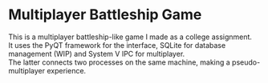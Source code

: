 # Multiplayer Battleship Game
This is a multiplayer battleship-like game I made as a college assignment.  
It uses the PyQT framework for the interface, SQLite for database management (WIP) and System V IPC for multiplayer.  
The latter connects two processes on the same machine, making a pseudo-multiplayer experience. 
